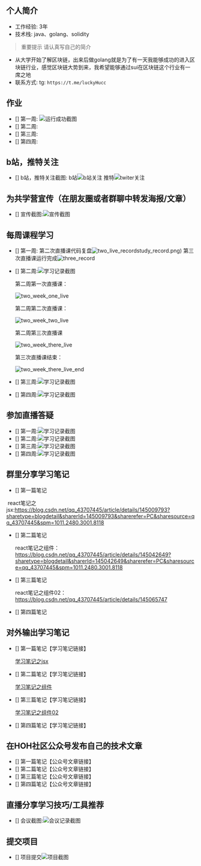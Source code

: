 ## 个人简介
- 工作经验: 3年
- 技术栈: java、golang、solidity
> 重要提示 请认真写自己的简介
- 从大学开始了解区块链，出来后做golang就是为了有一天我能够成功的进入区块链行业，感觉区块链大势到来，我希望能够通过sui在区块链这个行业有一席之地
- 联系方式: tg: `https://t.me/luckyHucc`



## 作业
- [] 第一周:
![运行成功截图](./images/one_week_ok.png)
- [] 第二周:
- [] 第三周:
- [] 第四周:



## b站，推特关注

- [] b站，推特关注截图: 
b站![b站关注](./images/bilibili.png)
推特![twiter关注](./images/twiter.png)


## 为共学营宣传（在朋友圈或者群聊中转发海报/文章）

- [] 宣传截图:![宣传截图](./images/你的图片地址)

## 每周课程学习

- [] 第一周:
  第二次直播课代码复盘![two_live_record](./images/two_live.png)study_record.png)
  第三次直播课运行完成![three_record](./images/three_live.png)

- [] 第二周:![学习记录截图](./images/你的图片地址)

  第二周第一次直播课：

  ![two_week_one_live](.\images\two_week_one_live.png)

  第二周第二次直播课：

  ![two_week_two_live](.\images\two_week_two_live.png)

  第二周第三次直播课

  ![two_week_there_live](.\images\two_week_there_live.png)

  第三次直播课结束：

  ![two_week_there_live_end](.\images\two_week_there_live_end.png)

- [] 第三周:![学习记录截图](./images/你的图片地址)

- [] 第四周:![学习记录截图](./images/你的图片地址)

## 参加直播答疑

- [] 第一周:![学习记录截图](./images/你的图片地址)
- [] 第二周:![学习记录截图](./images/你的图片地址)
- [] 第三周:![学习记录截图](./images/你的图片地址)
- [] 第四周:![学习记录截图](./images/你的图片地址)

## 群里分享学习笔记

- [] 第一篇笔记

​	react笔记之jsx:https://blog.csdn.net/qq_43707445/article/details/145009793?sharetype=blogdetail&sharerId=145009793&sharerefer=PC&sharesource=qq_43707445&spm=1011.2480.3001.8118

- [] 第二篇笔记

  react笔记之组件：https://blog.csdn.net/qq_43707445/article/details/145042649?sharetype=blogdetail&sharerId=145042649&sharerefer=PC&sharesource=qq_43707445&spm=1011.2480.3001.8118

- [] 第三篇笔记

  react笔记之组件02：https://blog.csdn.net/qq_43707445/article/details/145065747

- [] 第四篇笔记

## 对外输出学习笔记

- [] 第一篇笔记【学习笔记链接】

  <a href = "https://blog.csdn.net/qq_43707445/article/details/145009793?sharetype=blogdetail&sharerId=145009793&sharerefer=PC&sharesource=qq_43707445&spm=1011.2480.3001.8118">学习笔记之jsx</a>

- [] 第二篇笔记【学习笔记链接】

  <a href = "https://blog.csdn.net/qq_43707445/article/details/145042649?sharetype=blogdetail&sharerId=145042649&sharerefer=PC&sharesource=qq_43707445&spm=1011.2480.3001.8118">学习笔记之组件</a>

- [] 第三篇笔记【学习笔记链接】

  <a href = "https://blog.csdn.net/qq_43707445/article/details/145065747">学习笔记之组件02</a>

- [] 第四篇笔记【学习笔记链接】

## 在HOH社区公众号发布自己的技术文章

- [] 第一篇笔记【公众号文章链接】
- [] 第二篇笔记【公众号文章链接】
- [] 第三篇笔记【公众号文章链接】
- [] 第四篇笔记【公众号文章链接】

## 直播分享学习技巧/工具推荐

- [] 会议截图:![会议记录截图](./images/你的图片地址)

## 提交项目

- [] 项目提交![项目截图](./images/你的图片地址)

